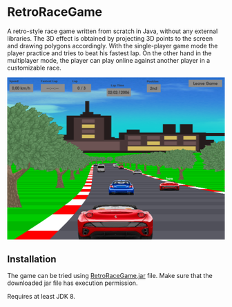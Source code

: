 # RetroRaceGame

A retro-style race game written from scratch in Java, without any external libraries. The 3D effect is obtained by projecting 3D points to the screen and drawing polygons accordingly. With the single-player game mode the player practice and tries to beat his fastest lap. On the other hand in the multiplayer mode, the player can play online against another player in a customizable race.


<img src="src/src/resources/screenshot.png" width="700">

## Installation

The game can be tried using [RetroRaceGame.jar](RetroRaceGame.jar) file. Make sure that the downloaded jar file has execution permission.

Requires at least JDK 8.
